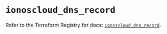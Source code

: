 # `ionoscloud_dns_record`

Refer to the Terraform Registry for docs: [`ionoscloud_dns_record`](https://registry.terraform.io/providers/ionos-cloud/ionoscloud/6.4.13/docs/resources/dns_record).
